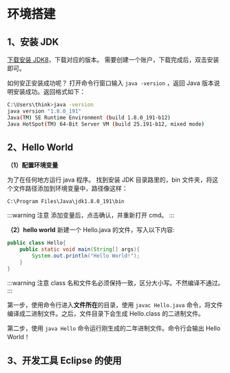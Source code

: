 # 环境搭建

## 1、安装 JDK 

[下载安装 JDK8](https://www.oracle.com/java/technologies/javase/javase-jdk8-downloads.html)，下载对应的版本。
需要创建一个账户，下载完成后，双击安装即可。

如何安正安装成功呢？ 打开命令行窗口输入 `java -version` ，返回 Java 版本说明安装成功。返回格式如下：

```bash
C:\Users\think>java -version
java version "1.8.0_191"
Java(TM) SE Runtime Environment (build 1.8.0_191-b12)
Java HotSpot(TM) 64-Bit Server VM (build 25.191-b12, mixed mode)
```



## 2、Hello World

**（1）配置环境变量**

为了在任何地方运行 java 程序。
找到安装 JDK 目录路里的，bin 文件夹，将这个文件路径添加到环境变量中，路径像这样：
```
C:\Program Files\Java\jdk1.8.0_191\bin
```

:::warning 注意
添加变量后，点击确认，并重新打开 cmd。
:::

**（2）hello world**
新建一个 Hello.java 的文件，写入以下内容:

```java
public class Hello{
    public static void main(String[] args){
        System.out.println("Hello World!");
    }
}
```
:::warning 注意
class 名和文件名必须保持一致，区分大小写。不然编译不通过。
:::

第一步，使用命令行进入**文件所在**的目录，使用 `javac Hello.java` 命令，将文件编译成二进制文件。之后，文件目录下会生成 Hello.class 的二进制文件。

第二步，使用 `java Hello` 命令运行刚生成的二年进制文件。命令行会输出 Hello World！

## 3、开发工具 Eclipse 的使用


 
 <comment-comment/> 
 
